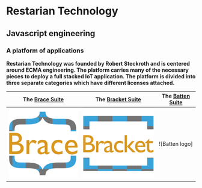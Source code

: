 # Restarian Technology
## Javascript engineering
### A platform of applications

**Restarian Technology was founded by Robert Steckroth and is centered around ECMA engineering. The platform carries many of the necessary pieces to deploy a full stacked IoT application. The platform is divided into three separate categories which have different licenses attached.**

| **The [Brace Suite]** | **The [Bracket Suite]** | **The [Batten Suite]** |
|:---------------------:|:-----------------------:|:----------------------:|
| ![Brace logo]         | ![Bracket logo]         | ![Batten logo]         |


[Brace Suite]: https://github.com/restarian/restarian/tree/master/brace/
[Bracket Suite]: https://github.com/restarian/restarian/tree/master/bracket/
[Batten Suite]: https://github.com/restarian/restarian/tree/master/batten/

[Brace logo]: https://raw.githubusercontent.com/restarian/restarian/master/brace/doc/image/brace_logo_medium.png
[Bracket logo]: https://raw.githubusercontent.com/restarian/restarian/master/bracket/doc/image/bracket_logo_medium.png
[Bracket logo]: https://raw.githubusercontent.com/restarian/restarian/master/batten/doc/image/batten_logo_medium.png
